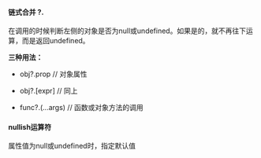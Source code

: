 #### 链式合并  ?.

在调用的时候判断左侧的对象是否为null或undefined。如果是的，就不再往下运算，而是返回undefined。

**三种用法：**

- obj?.prop // 对象属性

- obj?.[expr] // 同上

- func?.(...args) // 函数或对象方法的调用

  

#### nullish运算符

属性值为null或undefined时，指定默认值

